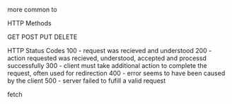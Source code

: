 more common to 

HTTP Methods

GET
POST
PUT
DELETE

HTTP Status Codes
100 - request was recieved and understood
200 - action requested was recieved, understood, accepted and processd successfully
300 - client must take additional action to complete the request, often used for redirection
400 - error seems to have been caused by the client
500 - server failed to fufill a valid request

fetch